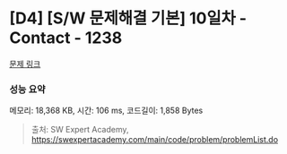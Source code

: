 # [D4] [S/W 문제해결 기본] 10일차 - Contact - 1238 

[문제 링크](https://swexpertacademy.com/main/code/problem/problemDetail.do?contestProbId=AV15B1cKAKwCFAYD) 

### 성능 요약

메모리: 18,368 KB, 시간: 106 ms, 코드길이: 1,858 Bytes



> 출처: SW Expert Academy, https://swexpertacademy.com/main/code/problem/problemList.do